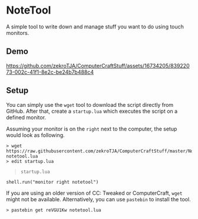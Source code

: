 # NoteTool

A simple tool to write down and manage stuff you want to do using touch monitors.

## Demo

https://github.com/zekroTJA/ComputerCraftStuff/assets/16734205/83922073-002c-41f1-8e2c-be24b7b488c4

## Setup

You can simply use the `wget` tool to download the script directly from GitHub. After that, create a `startup.lua` which executes the script on a defined monitor.

Assuming your monitor is on the `right` next to the computer, the setup would look as following.

```
> wget https://raw.githubusercontent.com/zekroTJA/ComputerCraftStuff/master/NoteTool/v1/notetool.lua notetool.lua
> edit startup.lua
```

> `startup.lua`
```
shell.run("monitor right notetool")
```

If you are using an older version of CC: Tweaked or ComputerCraft, `wget` might not be available. Alternatively, you can use `pastebin` to install the tool.

```
> pastebin get reVGU1Kw notetool.lua
```